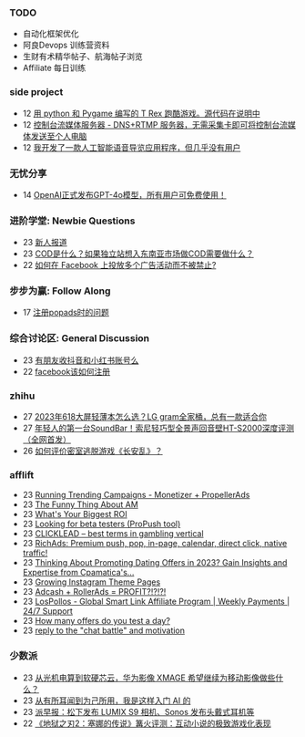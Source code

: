 ### TODO
-  自动化框架优化
-  阿良Devops 训练营资料
-  生财有术精华帖子、航海帖子浏览
-  Affiliate 每日训练

### side project
<!-- sideproject:START -->
-  12 [用 python 和 Pygame 编写的 T Rex 跑酷游戏。源代码在说明中](https://www.youtube.com/watch?v=pZySIXSelCA)
-  12 [控制台流媒体服务器 - DNS+RTMP 服务器，无需采集卡即可将控制台流媒体发送至个人电脑](https://github.com/Aioros/console-streaming-server)
-  12 [我开发了一款人工智能语音导览应用程序，但几乎没有用户](https://www.reddit.com/r/SideProject/comments/18gpp0e/ive_built_an_ai_audio_tour_app_but_have_almost_no/)<!-- sideproject:END -->


### 无忧分享
<!-- ruyo:START -->
-  14 [OpenAI正式发布GPT-4o模型，所有用户可免费使用！](https://51.ruyo.net/18663.html)<!-- ruyo:END -->

### 进阶学堂: Newbie Questions
<!-- advertcn1:START -->
-  23 [新人报道](https://www.advertcn.com/thread-115106-1-1.html)
-  23 [COD是什么？如果独立站想入东南亚市场做COD需要做什么？](https://www.advertcn.com/thread-115105-1-1.html)
-  22 [如何在 Facebook 上投放多个广告活动而不被禁止?](https://www.advertcn.com/thread-115100-1-1.html)<!-- advertcn1:END -->

### 步步为赢: Follow Along
<!-- advertcn2:START -->
-  17 [注册popads时的问题](https://www.advertcn.com/thread-115034-1-1.html)<!-- advertcn2:END -->

### 综合讨论区: General Discussion
<!-- advertcn3:START -->
-  23 [有朋友收抖音和小红书账号么](https://www.advertcn.com/thread-115107-1-1.html)
-  22 [facebook该如何注册](https://www.advertcn.com/thread-115101-1-1.html)<!-- advertcn3:END -->


### zhihu
<!-- zhihu:START -->
-  27 [2023年618大屏轻薄本怎么选？LG gram全家桶，总有一款适合你](http://zhuanlan.zhihu.com/p/632641888?utm_campaign=rss&utm_medium=rss&utm_source=rss&utm_content=title)
-  27 [年轻人的第一台SoundBar！索尼轻巧型全景声回音壁HT-S2000深度评测（全网首发）](http://zhuanlan.zhihu.com/p/630990296?utm_campaign=rss&utm_medium=rss&utm_source=rss&utm_content=title)
-  26 [如何评价密室逃脱游戏《长安乱》？](http://www.zhihu.com/question/563950552/answer/3045961312?utm_campaign=rss&utm_medium=rss&utm_source=rss&utm_content=title)<!-- zhihu:END -->

### afflift
<!-- afflift:START -->
-  23 [Running Trending Campaigns - Monetizer + PropellerAds](https://afflift.com/f/threads/running-trending-campaigns-monetizer-propellerads.5091/)
-  23 [The Funny Thing About AM](https://afflift.com/f/threads/the-funny-thing-about-am.13177/)
-  23 [What&#39;s Your Biggest ROI](https://afflift.com/f/threads/whats-your-biggest-roi.13178/)
-  23 [Looking for beta testers &lpar;ProPush tool&rpar;](https://afflift.com/f/threads/looking-for-beta-testers-propush-tool.11522/)
-  23 [CLICKLEAD – best terms in gambling vertical](https://afflift.com/f/threads/clicklead-%E2%80%93-best-terms-in-gambling-vertical.7194/)
-  23 [RichAds: Premium push, pop, in-page, calendar, direct click, native traffic!](https://afflift.com/f/threads/richads-premium-push-pop-in-page-calendar-direct-click-native-traffic.991/)
-  23 [Thinking About Promoting Dating Offers in 2023? Gain Insights and Expertise from Cpamatica&#39;s...](https://afflift.com/f/threads/thinking-about-promoting-dating-offers-in-2023-gain-insights-and-expertise-from-cpamaticas.11706/)
-  23 [Growing Instagram Theme Pages](https://afflift.com/f/threads/growing-instagram-theme-pages.12406/)
-  23 [Adcash + RollerAds = PROFIT?!?!?!](https://afflift.com/f/threads/adcash-rollerads-profit.13107/)
-  23 [LosPollos - Global Smart Link Affiliate Program | Weekly Payments | 24/7 Support](https://afflift.com/f/threads/lospollos-global-smart-link-affiliate-program-weekly-payments-24-7-support.1702/)
-  23 [How many offers do you test a day?](https://afflift.com/f/threads/how-many-offers-do-you-test-a-day.13094/)
-  23 [reply to the &quot;chat battle&quot; and motivation](https://afflift.com/f/threads/reply-to-the-chat-battle-and-motivation.13169/)<!-- afflift:END -->

### 少数派
<!-- sspai:START -->
-  23 [从光机电算到软硬芯云，华为影像 XMAGE 希望继续为移动影像做些什么？](https://sspai.com/post/88977)
-  23 [从有所耳闻到为己所用，我是这样入门 AI 的](https://sspai.com/post/88960)
-  23 [派早报：松下发布 LUMIX S9 相机、Sonos 发布头戴式耳机等](https://sspai.com/post/89018)
-  22 [《地狱之刃2：塞娜的传说》篝火评测：互动小说的极致游戏化表现](https://sspai.com/post/89000)<!-- sspai:END -->
